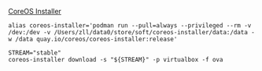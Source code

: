 
[CoreOS Installer](https://coreos.github.io/coreos-installer/)

```shell
alias coreos-installer='podman run --pull=always --privileged --rm -v /dev:/dev -v /Users/zll/data0/store/soft/coreos-installer/data:/data -w /data quay.io/coreos/coreos-installer:release'

STREAM="stable"
coreos-installer download -s "${STREAM}" -p virtualbox -f ova
```

